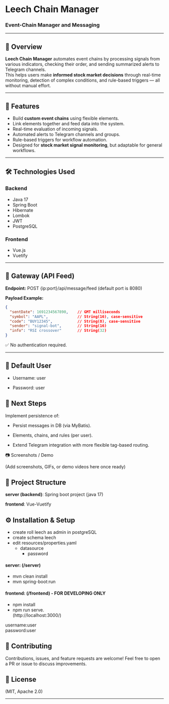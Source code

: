 # Leech Chain Manager
### Event-Chain Manager and Messaging

---

## 📌 Overview
**Leech Chain Manager** automates event chains by processing signals from various indicators, checking their order, and sending summarized alerts to Telegram channels.  
This helps users make **informed stock market decisions** through real-time monitoring, detection of complex conditions, and rule-based triggers — all without manual effort.

---

## 📝 Features
- Build **custom event chains** using flexible elements.
- Link elements together and feed data into the system.
- Real-time evaluation of incoming signals.
- Automated alerts to Telegram channels and groups.
- Rule-based triggers for workflow automation.
- Designed for **stock market signal monitoring**, but adaptable for general workflows.

---

## 🛠️ Technologies Used
### Backend
- Java 17
- Spring Boot
- Hibernate
- Lombok
- JWT
- PostgreSQL

### Frontend
- Vue.js
- Vuetify

---

## 📡 Gateway (API Feed)
**Endpoint:**
POST {ip:port}/api/message/feed
(default port is 8080)

**Payload Example:**
```json
{
  "sentDate": 1691234567890,    // GMT milliseconds
  "symbol": "AAPL",             // String(16), case-sensitive
  "code": "BUY12345",           // String(8), case-sensitive
  "sender": "signal-bot",       // String(16)
  "info": "RSI crossover"       // String(32)
}
```
✅ No authentication required.

---

## 👤 Default User

- Username: user

- Password: user

## 🚀 Next Steps

Implement persistence of:

- Persist messages in DB (via MyBatis).

- Elements, chains, and rules (per user).

- Extend Telegram integration with more flexible tag-based routing.

📷 Screenshots / Demo

(Add screenshots, GIFs, or demo videos here once ready)

## 📂 Project Structure

**server (backend)**: 
    Spring boot project (java 17)

**frontend**:
    Vue-Vuetify 



## ⚙️ Installation & Setup

- create roll leech as admin in postgreSQL
- create schema leech
- edit resources/properties.yaml
  - datasource
    - password
  

#### server: (/server)
- mvn clean install
- mvn spring-boot:run

#### frontend: (/frontend) - FOR DEVELOPING ONLY
- npm install
- npm run serve.  
  (http://localhost:3000/)

username:user  
password:user

    
## 🤝 Contributing

Contributions, issues, and feature requests are welcome!
Feel free to open a PR or issue to discuss improvements.

## 📄 License

(MIT, Apache 2.0)


---

